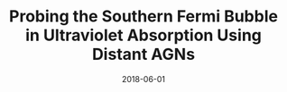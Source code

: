 ---
title: "Probing the Southern Fermi Bubble in Ultraviolet Absorption Using Distant AGNs"
collection: publications
permalink: /publication/2018-06-01-Probing-the-Southern-Fermi-Bubble-in-Ultraviolet-Absorption-Using-Distant-AGNs
date: 2018-06-01
venue: 'Astrophysical Journal'
citation: ' Tanveer Karim,  Andrew Fox,  Edward Jenkins,  Rongmon Bordoloi,  et al. &quot;Probing the Southern Fermi Bubble in Ultraviolet Absorption Using Distant AGNs.&quot; Astrophysical Journal, 2018.'
link: 'https://arxiv.org/pdf/1804.10617.pdf'
excerpt: 'This paper is the first paper to discuss the kinematics and chemistry of high-velocity clouds inside and around the Southern Fermi Bubble region in the Milky Way. This paper is a part of a series of papers trying to understand the Fermi Bubbles using halo high-velocity clouds as tracers.'
---